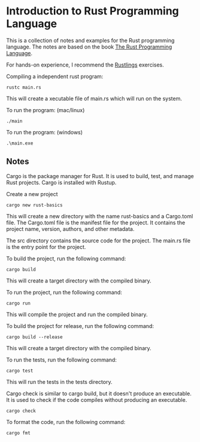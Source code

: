 # Introduction to Rust Programming Language

This is a collection of notes and examples for the Rust programming language. The notes are based on the book [The Rust Programming Language](https://doc.rust-lang.org/book/).

For hands-on experience, I recommend the [Rustlings](https://practice.rs/why-exercise.html) exercises.

Compiling a independent rust program:

    rustc main.rs

This will create a xecutable file of main.rs which will run on the system.

To run the program: (mac/linux)

    ./main

To run the program: (windows)

    .\main.exe

## Notes

Cargo is the package manager for Rust. It is used to build, test, and manage Rust projects. Cargo is installed with Rustup.

Create a new project

```
cargo new rust-basics
```

This will create a new directory with the name rust-basics and a Cargo.toml file. The Cargo.toml file is the manifest file for the project. It contains the project name, version, authors, and other metadata.

The src directory contains the source code for the project. The main.rs file is the entry point for the project.

To build the project, run the following command:

```
cargo build
```

This will create a target directory with the compiled binary.

To run the project, run the following command:

```
cargo run
```

This will compile the project and run the compiled binary.

To build the project for release, run the following command:

```
cargo build --release
```

This will create a target directory with the compiled binary.

To run the tests, run the following command:

```
cargo test
```

This will run the tests in the tests directory.

Cargo check is similar to cargo build, but it doesn't produce an executable. It is used to check if the code compiles without producing an executable.

```
cargo check
```

To format the code, run the following command:

```
cargo fmt
```
